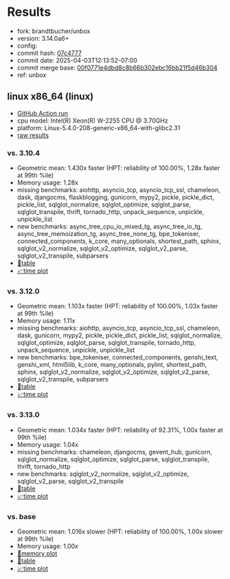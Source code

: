 # Results

- fork: brandtbucher/unbox
- version: 3.14.0a6+
- config: 
- commit hash: [07c4777](https://github.com/brandtbucher/cpython/commit/07c4777)
- commit date: 2025-04-03T12:13:52-07:00
- commit merge base: [00f0771e4dbd8c8b66b302ebc16bb21f5d46b304](https://github.com/python/cpython/commit/00f0771e4dbd8c8b66b302ebc16bb21f5d46b304)
- ref: unbox

## linux x86_64 (linux)

- [GitHub Action run](https://github.com/faster-cpython/benchmarking/actions/runs/14250949153)
- cpu model: Intel(R) Xeon(R) W-2255 CPU @ 3.70GHz
- platform: Linux-5.4.0-208-generic-x86_64-with-glibc2.31
- [raw results](bm-20250403-linux-x86_64-brandtbucher-unbox-3.14.0a6%2B-07c4777.json)

### vs. 3.10.4

- Geometric mean: 1.430x faster (HPT: reliability of 100.00%, 1.28x faster at 99th %ile)
- Memory usage: 1.28x
- missing benchmarks: aiohttp, asyncio_tcp, asyncio_tcp_ssl, chameleon, dask, djangocms, flaskblogging, gunicorn, mypy2, pickle, pickle_dict, pickle_list, sqlglot_normalize, sqlglot_optimize, sqlglot_parse, sqlglot_transpile, thrift, tornado_http, unpack_sequence, unpickle, unpickle_list
- new benchmarks: async_tree_cpu_io_mixed_tg, async_tree_io_tg, async_tree_memoization_tg, async_tree_none_tg, bpe_tokeniser, connected_components, k_core, many_optionals, shortest_path, sphinx, sqlglot_v2_normalize, sqlglot_v2_optimize, sqlglot_v2_parse, sqlglot_v2_transpile, subparsers
- [📄table](bm-20250403-linux-x86_64-brandtbucher-unbox-3.14.0a6%2B-07c4777-vs-3.10.4.md)
- [📈time plot](bm-20250403-linux-x86_64-brandtbucher-unbox-3.14.0a6%2B-07c4777-vs-3.10.4.svg)

### vs. 3.12.0

- Geometric mean: 1.103x faster (HPT: reliability of 100.00%, 1.03x faster at 99th %ile)
- Memory usage: 1.11x
- missing benchmarks: aiohttp, asyncio_tcp, asyncio_tcp_ssl, chameleon, dask, gunicorn, mypy2, pickle, pickle_dict, pickle_list, sqlglot_normalize, sqlglot_optimize, sqlglot_parse, sqlglot_transpile, tornado_http, unpack_sequence, unpickle, unpickle_list
- new benchmarks: bpe_tokeniser, connected_components, genshi_text, genshi_xml, html5lib, k_core, many_optionals, pylint, shortest_path, sphinx, sqlglot_v2_normalize, sqlglot_v2_optimize, sqlglot_v2_parse, sqlglot_v2_transpile, subparsers
- [📄table](bm-20250403-linux-x86_64-brandtbucher-unbox-3.14.0a6%2B-07c4777-vs-3.12.0.md)
- [📈time plot](bm-20250403-linux-x86_64-brandtbucher-unbox-3.14.0a6%2B-07c4777-vs-3.12.0.svg)

### vs. 3.13.0

- Geometric mean: 1.034x faster (HPT: reliability of 92.31%, 1.00x faster at 99th %ile)
- Memory usage: 1.04x
- missing benchmarks: chameleon, djangocms, gevent_hub, gunicorn, sqlglot_normalize, sqlglot_optimize, sqlglot_parse, sqlglot_transpile, thrift, tornado_http
- new benchmarks: sqlglot_v2_normalize, sqlglot_v2_optimize, sqlglot_v2_parse, sqlglot_v2_transpile
- [📄table](bm-20250403-linux-x86_64-brandtbucher-unbox-3.14.0a6%2B-07c4777-vs-3.13.0.md)
- [📈time plot](bm-20250403-linux-x86_64-brandtbucher-unbox-3.14.0a6%2B-07c4777-vs-3.13.0.svg)

### vs. base

- Geometric mean: 1.016x slower (HPT: reliability of 100.00%, 1.00x slower at 99th %ile)
- Memory usage: 1.00x
- [🧠memory plot](bm-20250403-linux-x86_64-brandtbucher-unbox-3.14.0a6%2B-07c4777-vs-base-mem.svg)
- [📄table](bm-20250403-linux-x86_64-brandtbucher-unbox-3.14.0a6%2B-07c4777-vs-base.md)
- [📈time plot](bm-20250403-linux-x86_64-brandtbucher-unbox-3.14.0a6%2B-07c4777-vs-base.svg)

